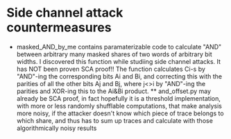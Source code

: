 # Side channel attack countermeasures

* masked_AND_by_me contains paramaterizable code to calculate "AND" between arbitrary many masked shares of two words of arbitrary bit widths. I discovered this function while studiing side channel attacks. It has NOT been proven SCA proof!! The function calculates Ci-s by "AND"-ing the corresponding bits Ai and Bi, and correcting this with the parities of all the other bits Aj and Bj, where j<>i by "AND"-ing the parities and XOR-ing this to the Ai&Bi product.
** and_offset.py may already be SCA proof, in fact hopefully it is a threshold implementation, with more or less randomly shufflable computations, that make analysis more noisy, if the attacker doesn't know which piece of trace belongs to which share, and thus has to sum up traces and calculate with those algorithmically noisy results
